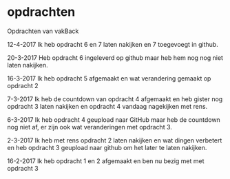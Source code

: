 # opdrachten
Opdrachten van vakBack

12-4-2017
Ik heb opdracht 6 en 7 laten nakijken en 7 toegevoegt in github.

20-3-2017
Heb opdracht 6 ingeleverd op github maar heb hem nog nog niet laten nakijken.

16-3-2017
Ik heb opdracht 5 afgemaakt en wat verandering gemaakt op opdracht 2

7-3-2017
Ik heb de countdown van opdracht 4 afgemaakt en heb gister nog opdracht 3 laten nakijken en opdracht 4 vandaag nagekijken met rens.

6-3-2017
Ik heb opdracht 4 geupload naar GitHub maar heb de countdown nog niet af, er zijn ook wat veranderingen met opdracht 3.

2-3-2017
Ik heb met rens opdracht 2 laten nakijken en wat dingen verbetert en heb opdracht 3 geupload naar github om het later te laten nakijken.

16-2-2017
Ik heb opdracht 1 en 2 afgemaakt en ben nu bezig met met opdracht 3
